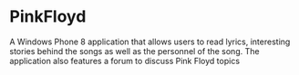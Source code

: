 # PinkFloyd
A Windows Phone 8 application that allows users to read lyrics, interesting stories behind the songs as well as the personnel of the song.
The application also features a forum to discuss Pink Floyd topics
